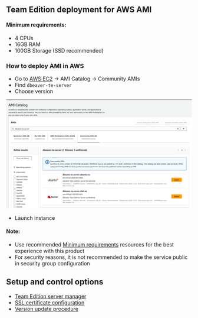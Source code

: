 ## Team Edition deployment for AWS AMI

#### Minimum requirements:

* 4 CPUs
* 16GB RAM
* 100GB Storage (SSD recommended)


### How to deploy AMI in AWS

- Go to [AWS EC2](https://console.aws.amazon.com/ec2/home) -> AMI Catalog -> Community AMIs
- Find `dbeaver-te-server`
- Choose version

![AWS Catalog](aws-catalog.png)

- Launch instance

#### Note:
- Use recommended [Minimum requirements](#minimum-requirements) resources for the best experience with this product
- For security reasons, it is not recommended to make the service public in security group configuration


## Setup and control options

- [Team Edition server manager](../../Manager/)
- [SSL certificate configuration](../../SSL/)
- [Version update procedure](../../Manager/README.md#version-update-procedure)
